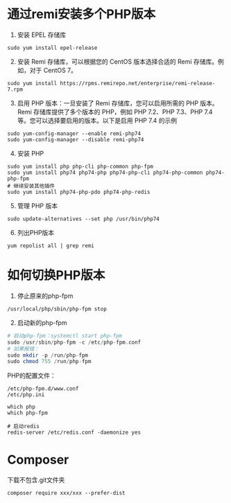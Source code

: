 # 通过remi安装多个PHP版本

1. 安装 EPEL 存储库

```shell
sudo yum install epel-release
```

2. 安装 Remi 存储库，可以根据您的 CentOS 版本选择合适的 Remi 存储库。例如，对于 CentOS 7。

```shell
sudo yum install https://rpms.remirepo.net/enterprise/remi-release-7.rpm
```

3. 启用 PHP 版本：一旦安装了 Remi 存储库，您可以启用所需的 PHP 版本。Remi 存储库提供了多个版本的 PHP，例如 PHP 7.2、PHP 7.3、PHP 7.4 等。您可以选择要启用的版本。以下是启用 PHP 7.4 的示例

```shell
sudo yum-config-manager --enable remi-php74
sudo yum-config-manager --disable remi-php74
```

4. 安装 PHP

```shell
sudo yum install php php-cli php-common php-fpm
sudo yum install php74 php74-php php74-php-cli php74-php-common php74-php-fpm
# 继续安装其他插件
sudo yum install php74-php-pdo php74-php-redis
```

5. 管理 PHP 版本

```shell
sudo update-alternatives --set php /usr/bin/php74
```

6. 列出PHP版本

```shell
yum repolist all | grep remi
```

# 如何切换PHP版本

1. 停止原来的php-fpm

```shell
/usr/local/php/sbin/php-fpm stop
```

2. 启动新的php-fpm

```php
# 启动php-fpm：systemctl start php-fpm
sudo /usr/sbin/php-fpm -c /etc/php-fpm.conf
# 如果报错：
sudo mkdir -p /run/php-fpm
sudo chmod 755 /run/php-fpm
```

PHP的配置文件：

```
/etc/php-fpm.d/www.conf
/etc/php.ini

which php
which php-fpm

# 启动redis
redis-server /etc/redis.conf -daemonize yes
```

# Composer

下载不包含.git文件夹

```shell
composer require xxx/xxx --prefer-dist
```
